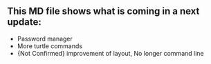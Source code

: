 ## This MD file shows what is coming in a next update:
- Password manager
- More turtle commands
- {Not Confirmed} improvement of layout, No longer command line 
